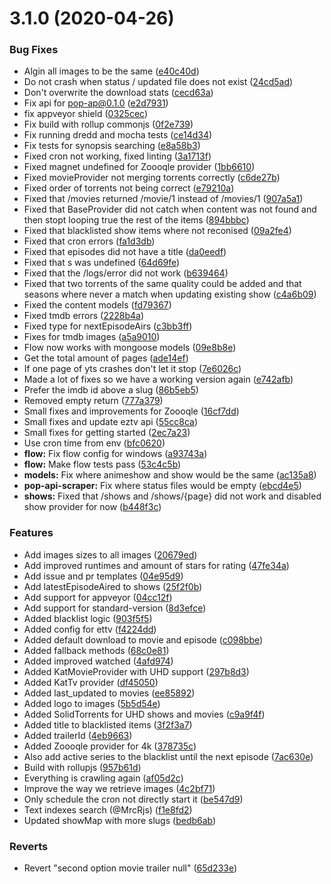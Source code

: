 # 3.1.0 (2020-04-26)


### Bug Fixes

* Algin all images to be the same ([e40c40d](https://github.com/pct-org/scraper/commit/e40c40df313a5b8798ec5daf855606a16ff1dca9))
* Do not crash when status / updated file does not exist ([24cd5ad](https://github.com/pct-org/scraper/commit/24cd5ad56ac8e0016af49ca056d1a6ebd781e0bc))
* Don't overwrite the download stats ([cecd63a](https://github.com/pct-org/scraper/commit/cecd63a46394ad0fd35eaa4983afa6be69c26b55))
* Fix api for pop-ap@0.1.0 ([e2d7931](https://github.com/pct-org/scraper/commit/e2d7931e56783b81384240515d4c6e6a094999c5))
* fix appveyor shield ([0325cec](https://github.com/pct-org/scraper/commit/0325cec358470f444d174a774e067c15a93ed3cb))
* Fix build with rollup commonjs ([0f2e739](https://github.com/pct-org/scraper/commit/0f2e739ca22853c5726836d022d2567dd3ee76d0))
* Fix running dredd and mocha tests ([ce14d34](https://github.com/pct-org/scraper/commit/ce14d348a882057328f7c479752a21edffcc8409))
* Fix tests for synopsis searching ([e8a58b3](https://github.com/pct-org/scraper/commit/e8a58b3e10d516c54ff95ad8948f621b894124e7))
* Fixed cron not working, fixed linting ([3a1713f](https://github.com/pct-org/scraper/commit/3a1713f41190622df967f57b224e924e76054f64))
* Fixed magnet undefined for Zoooqle provider ([1bb6610](https://github.com/pct-org/scraper/commit/1bb661017c0948871d53f169ddea3f83cfa9af9b))
* Fixed movieProvider not merging torrents correctly ([c6de27b](https://github.com/pct-org/scraper/commit/c6de27b806eca6920cacd9dd14c86deae709befc))
* Fixed order of torrents not being correct ([e79210a](https://github.com/pct-org/scraper/commit/e79210aaaa0760207cc13a054b3d8f1a955c9d3c))
* Fixed that /movies returned /movie/1 instead of /movies/1 ([907a5a1](https://github.com/pct-org/scraper/commit/907a5a196ff9c7a9ba3f1865ffe09d15097f85f2))
* Fixed that BaseProvider did not catch when content was not found and then stopt looping true the rest of the items ([894bbbc](https://github.com/pct-org/scraper/commit/894bbbce5a57f1020a3e727e649dbf2756d4727f))
* Fixed that blacklisted show items where not reconised ([09a2fe4](https://github.com/pct-org/scraper/commit/09a2fe4de0300ee26e0793cb2bdf13e5d82bdac1))
* Fixed that cron errors ([fa1d3db](https://github.com/pct-org/scraper/commit/fa1d3db0bc8aea3805b11f0f277e43d36ca9fcfe))
* Fixed that episodes did not have a title ([da0eedf](https://github.com/pct-org/scraper/commit/da0eedfd444846d55a97f5f87baf12b1fb95d482))
* Fixed that s was undefined ([64d69fe](https://github.com/pct-org/scraper/commit/64d69fe19df152291c7864c7e0bb4c14aef9d485))
* Fixed that the /logs/error did not work ([b639464](https://github.com/pct-org/scraper/commit/b639464bda56a649cca95bebe6564dd5e122bfed))
* Fixed that two torrents of the same quality could be added and that seasons where never a match when updating existing show ([c4a6b09](https://github.com/pct-org/scraper/commit/c4a6b097c7a80b8995f5496c22e22f70ad498445))
* Fixed the content models ([fd79367](https://github.com/pct-org/scraper/commit/fd79367b3793885752a5e36f52a4a97b6a337e4a))
* Fixed tmdb errors ([2228b4a](https://github.com/pct-org/scraper/commit/2228b4af245f2815635673e15a7f6e48980ada76))
* Fixed type for nextEpisodeAirs ([c3bb3ff](https://github.com/pct-org/scraper/commit/c3bb3ff4ec37014ce374209c752cdecf9d66cbe3))
* Fixes for tmdb images ([a5a9010](https://github.com/pct-org/scraper/commit/a5a90107c48f8b6fe31c3aaa9e713411071d9af2))
* Flow  now works with mongoose models ([09e8b8e](https://github.com/pct-org/scraper/commit/09e8b8ecb3d8713f518c956e480783c788b84401))
* Get the total amount of pages ([ade14ef](https://github.com/pct-org/scraper/commit/ade14ef43384953d503faa64dff434d1712b465e))
* If one page of yts crashes don't let it stop ([7e6026c](https://github.com/pct-org/scraper/commit/7e6026c1d85219f41967ed31b45b25f93e815d1e))
* Made a lot of fixes so we have a working version again ([e742afb](https://github.com/pct-org/scraper/commit/e742afb36e034c7933837b0d0e399a5cfd8278c5))
* Prefer the imdb id above a slug ([86b5eb5](https://github.com/pct-org/scraper/commit/86b5eb57617a13f1771d79307600b275a22d60d9))
* Removed empty return ([777a379](https://github.com/pct-org/scraper/commit/777a379d5535703ea243e8ddf18181e92293b513))
* Small fixes and improvements for Zoooqle ([16cf7dd](https://github.com/pct-org/scraper/commit/16cf7dd9a6a688734fa6e92c145c49814dc44cfc))
* Small fixes and update eztv api ([55cc8ca](https://github.com/pct-org/scraper/commit/55cc8ca89d8ba6399a45c592b2b43b6e0bff4a41))
* Small fixes for getting started ([2ec7a23](https://github.com/pct-org/scraper/commit/2ec7a23c9947edcd1f435e20016db225fa2c5ede))
* Use cron time from env ([bfc0620](https://github.com/pct-org/scraper/commit/bfc0620a3751240413cb691800ebcda6adbf8823))
* **flow:** Fix flow config for windows ([a93743a](https://github.com/pct-org/scraper/commit/a93743a20eb3d40246a51dde7588b30c58f17fbf))
* **flow:** Make flow tests pass ([53c4c5b](https://github.com/pct-org/scraper/commit/53c4c5b4a592132905e07c34b882d5d89345cab5))
* **models:** Fix where animeshow and show would be the same ([ac135a8](https://github.com/pct-org/scraper/commit/ac135a877a5fdfd0e031dfb70d733a4758da8ccb))
* **pop-api-scraper:** Fix where status files would be empty ([ebcd4e5](https://github.com/pct-org/scraper/commit/ebcd4e5cab7a38f42252d45b26ad655db350e200))
* **shows:** Fixed that /shows and /shows/{page} did not work and disabled show provider for now ([b448f3c](https://github.com/pct-org/scraper/commit/b448f3cca7fc087c3de41426abba946cd829ea5d))


### Features

* Add images sizes to all images ([20679ed](https://github.com/pct-org/scraper/commit/20679ed6571f220975730b7229df86e4b48f54e9))
* Add improved runtimes and amount of stars for rating ([47fe34a](https://github.com/pct-org/scraper/commit/47fe34a67476565f517fa40491028854a98af449))
* Add issue and pr templates ([04e95d9](https://github.com/pct-org/scraper/commit/04e95d9f1e8090a7db8c8c0b4e55642eb74cf67e))
* Add latestEpisodeAired to shows ([25f2f0b](https://github.com/pct-org/scraper/commit/25f2f0b934642609bb16da6bb18ba3e1c5aed66f))
* Add support for appveyor ([04cc12f](https://github.com/pct-org/scraper/commit/04cc12fd505cea8444181832bc9fd2cfae48c76f))
* Add support for standard-version ([8d3efce](https://github.com/pct-org/scraper/commit/8d3efce56ce3726f9066fc4b0c5c713dcf6a9f09))
* Added blacklist logic ([903f5f5](https://github.com/pct-org/scraper/commit/903f5f5fd888eb4611ff353364f46edc414e7bff))
* Added config for ettv ([f4224dd](https://github.com/pct-org/scraper/commit/f4224dd62fa22d98e84a89af76c4b04a1dd44333))
* Added default download to movie and episode ([c098bbe](https://github.com/pct-org/scraper/commit/c098bbe4dacafcf820a1c9605ecd0ac5a7dcacb1))
* Added fallback methods ([68c0e81](https://github.com/pct-org/scraper/commit/68c0e8150e60b0775b9a6a481a5af738d69babcf))
* Added improved watched ([4afd974](https://github.com/pct-org/scraper/commit/4afd974bf727ec1ad474e2861a13ace9ba0a6d68))
* Added KatMovieProvider with UHD support ([297b8d3](https://github.com/pct-org/scraper/commit/297b8d3f64f28097204ba6bdcab9775d02a45230))
* Added KatTv provider ([df45050](https://github.com/pct-org/scraper/commit/df450507902e0381edf364f616e325e52cb87695))
* Added last_updated to movies ([ee85892](https://github.com/pct-org/scraper/commit/ee858924f3da458eb6465acdd939bb3ad5f78673))
* Added logo to images ([5b5d54e](https://github.com/pct-org/scraper/commit/5b5d54edc6b3c5c349a17048802388ec810f4c8c))
* Added SolidTorrents for UHD shows and movies ([c9a9f4f](https://github.com/pct-org/scraper/commit/c9a9f4f5c0b163f8ed8245c818ac01f1d50ec16b))
* Added title to blacklisted items ([3f2f3a7](https://github.com/pct-org/scraper/commit/3f2f3a7b53d73baa5f74d39dd8fadf937001688e))
* Added trailerId ([4eb9663](https://github.com/pct-org/scraper/commit/4eb966377c287f34f6dd5d6661c23142b1b44321))
* Added Zoooqle provider for 4k ([378735c](https://github.com/pct-org/scraper/commit/378735ceb332423e9861b3834c1f6a726f5795cb))
* Also add active series to the blacklist until the next episode ([7ac630e](https://github.com/pct-org/scraper/commit/7ac630ed2b94f7629aa07fb8c301df68c7a04e0c))
* Build with rollupjs ([957b61d](https://github.com/pct-org/scraper/commit/957b61d945790dde13d1b9fbdeb72c0c286336cd))
* Everything is crawling again ([af05d2c](https://github.com/pct-org/scraper/commit/af05d2cfb80252706702b35b91b5ca8f06661241))
* Improve the way we retrieve images ([4c2bf71](https://github.com/pct-org/scraper/commit/4c2bf71e49db3693bbc0ec6a9534b937924a32c7))
* Only schedule the cron not directly start it ([be547d9](https://github.com/pct-org/scraper/commit/be547d90432ea368ee056fc2baeb00d74afbeeac))
* Text indexes search (@MrcRjs) ([f1e8fd2](https://github.com/pct-org/scraper/commit/f1e8fd2881280726df39715b688fa27c6b09c622))
* Updated showMap with more slugs ([bedb6ab](https://github.com/pct-org/scraper/commit/bedb6abc1ee57d4f74f7e60f08534fd0b344856e))


### Reverts

* Revert "second option movie trailer null" ([65d233e](https://github.com/pct-org/scraper/commit/65d233e1b7f719543c42502353a69136fc4c0407))




